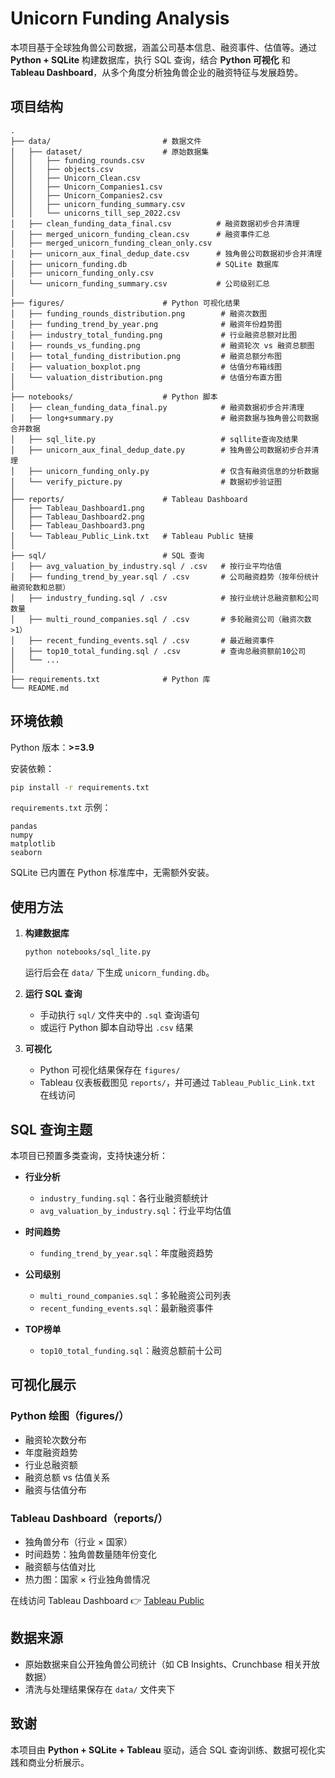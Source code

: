 #  Unicorn Funding Analysis

本项目基于全球独角兽公司数据，涵盖公司基本信息、融资事件、估值等。通过 **Python + SQLite** 构建数据库，执行 SQL 查询，结合 **Python 可视化** 和 **Tableau Dashboard**，从多个角度分析独角兽企业的融资特征与发展趋势。


## 项目结构

```
.
├── data/                         # 数据文件
│   ├── dataset/                  # 原始数据集
│   │   ├── funding_rounds.csv
│   │   ├── objects.csv
│   │   ├── Unicorn_Clean.csv
│   │   ├── Unicorn_Companies1.csv
│   │   ├── Unicorn_Companies2.csv
│   │   ├── unicorn_funding_summary.csv
│   │   └── unicorns_till_sep_2022.csv
│   ├── clean_funding_data_final.csv          # 融资数据初步合并清理
│   ├── merged_unicorn_funding_clean.csv      # 融资事件汇总
│   ├── merged_unicorn_funding_clean_only.csv 
│   ├── unicorn_aux_final_dedup_date.csv      # 独角兽公司数据初步合并清理
│   ├── unicorn_funding.db                    # SQLite 数据库
│   ├── unicorn_funding_only.csv              
│   └── unicorn_funding_summary.csv           # 公司级别汇总
│
├── figures/                      # Python 可视化结果
│   ├── funding_rounds_distribution.png        # 融资次数图
│   ├── funding_trend_by_year.png              # 融资年份趋势图
│   ├── industry_total_funding.png             # 行业融资总额对比图
│   ├── rounds_vs_funding.png                  # 融资轮次 vs 融资总额图
│   ├── total_funding_distribution.png         # 融资总额分布图
│   ├── valuation_boxplot.png                  # 估值分布箱线图
│   └── valuation_distribution.png             # 估值分布直方图
│
├── notebooks/                    # Python 脚本
│   ├── clean_funding_data_final.py            # 融资数据初步合并清理
│   ├── long+summary.py                        # 融资数据与独角兽公司数据合并数据
│   ├── sql_lite.py                            # sqllite查询及结果
│   ├── unicorn_aux_final_dedup_date.py        # 独角兽公司数据初步合并清理
│   ├── unicorn_funding_only.py                # 仅含有融资信息的分析数据
│   └── verify_picture.py                      # 数据初步验证图
│
├── reports/                      # Tableau Dashboard
│   ├── Tableau_Dashboard1.png
│   ├── Tableau_Dashboard2.png
│   ├── Tableau_Dashboard3.png
│   └── Tableau_Public_Link.txt   # Tableau Public 链接
│
├── sql/                          # SQL 查询
│   ├── avg_valuation_by_industry.sql / .csv   # 按行业平均估值
│   ├── funding_trend_by_year.sql / .csv       # 公司融资趋势（按年份统计融资轮数和总额）
│   ├── industry_funding.sql / .csv            # 按行业统计总融资额和公司数量
│   ├── multi_round_companies.sql / .csv       # 多轮融资公司（融资次数>1）
│   ├── recent_funding_events.sql / .csv       # 最近融资事件
│   ├── top10_total_funding.sql / .csv         # 查询总融资额前10公司
│   └── ...
│
├── requirements.txt              # Python 库
└── README.md
```


## 环境依赖

Python 版本：**>=3.9**

安装依赖：

```bash
pip install -r requirements.txt
```

`requirements.txt` 示例：

```
pandas
numpy
matplotlib
seaborn
```

SQLite 已内置在 Python 标准库中，无需额外安装。


## 使用方法

1. **构建数据库**

   ```bash
   python notebooks/sql_lite.py
   ```

   运行后会在 `data/` 下生成 `unicorn_funding.db`。

2. **运行 SQL 查询**

   * 手动执行 `sql/` 文件夹中的 `.sql` 查询语句
   * 或运行 Python 脚本自动导出 `.csv` 结果

3. **可视化**

   * Python 可视化结果保存在 `figures/`
   * Tableau 仪表板截图见 `reports/`，并可通过 `Tableau_Public_Link.txt` 在线访问


## SQL 查询主题

本项目已预置多类查询，支持快速分析：

* **行业分析**

  * `industry_funding.sql`：各行业融资额统计
  * `avg_valuation_by_industry.sql`：行业平均估值
* **时间趋势**

  * `funding_trend_by_year.sql`：年度融资趋势
* **公司级别**

  * `multi_round_companies.sql`：多轮融资公司列表
  * `recent_funding_events.sql`：最新融资事件
* **TOP榜单**

  * `top10_total_funding.sql`：融资总额前十公司

## 可视化展示

### Python 绘图（figures/）

* 融资轮次数分布
* 年度融资趋势
* 行业总融资额
* 融资总额 vs 估值关系
* 融资与估值分布

### Tableau Dashboard（reports/）

* 独角兽分布（行业 × 国家）
* 时间趋势：独角兽数量随年份变化
* 融资额与估值对比
* 热力图：国家 × 行业独角兽情况

在线访问 Tableau Dashboard 👉 [Tableau Public](link-in-Tableau_Public_Link.txt)


## 数据来源

* 原始数据来自公开独角兽公司统计（如 CB Insights、Crunchbase 相关开放数据）
* 清洗与处理结果保存在 `data/` 文件夹下


## 致谢

本项目由 **Python + SQLite + Tableau** 驱动，适合 SQL 查询训练、数据可视化实践和商业分析展示。

